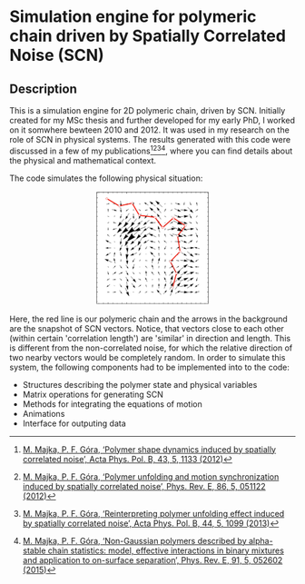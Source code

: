 # Simulation engine for polymeric chain driven by Spatially Correlated Noise (SCN)
## Description
This is a simulation engine for 2D polymeric chain, driven by SCN. Initially created for my MSc thesis and further developed for my early PhD, I worked on it somwhere bewteen 2010 and 2012. It was used in my research on the role of SCN in physical systems. The results generated with this code were discussed in a few of my publications[^1][^2][^3][^4], where you can find details about the physical and mathematical context.

The code simulates the following physical situation:
<p align="center">
<img src="polymer.png" width="200">
</p>
Here, the red line is our polymeric chain and the arrows in the background are the snapshot of SCN vectors. Notice, that vectors close to each other (within certain 'correlation length') are 'similar' in direction and length. This is different from the non-correlated noise, for which the relative direction of two nearby vectors would be completely random. In order to simulate this system, the following components had to be implemented into to the code:

* Structures describing the polymer state and physical variables
* Matrix operations for generating SCN
* Methods for integrating the equations of motion
* Animations
* Interface for outputing data


[^1]: [M. Majka, P. F. Góra, ‘Polymer shape dynamics induced by spatially correlated noise’, Acta Phys. Pol. B, 43, 5, 1133 (2012)](http://web.a.ebscohost.com/abstract?direct=true&profile=ehost&scope=site&authtype=crawler&jrnl=05874254&AN=76482102&h=vQ3WB8hyb8pdYjbzvsWv6OdyFnl8cFEkHO4%2fiukVCmHp2kiWxuROMt1ic8rpbZa3Q6BHTSnrsCmEe0WrQGIN%2bw%3d%3d&crl=c&resultNs=AdminWebAuth&resultLocal=ErrCrlNotAuth&crlhashurl=login.aspx%3fdirect%3dtrue%26profile%3dehost%26scope%3dsite%26authtype%3dcrawler%26jrnl%3d05874254%26AN%3d76482102)
[^2]: [M. Majka, P. F. Góra, ‘Polymer unfolding and motion synchronization induced by spatially correlated noise’, Phys. Rev. E,  86, 5, 051122 (2012)](https://journals.aps.org/pre/abstract/10.1103/PhysRevE.86.051122)
[^3]: [M. Majka, P. F. Góra, ‘Reinterpreting polymer unfolding effect induced by spatially correlated noise’, Acta Phys. Pol. B, 44, 5, 1099 (2013)](http://web.b.ebscohost.com/abstract?direct=true&profile=ehost&scope=site&authtype=crawler&jrnl=05874254&AN=88950514&h=7nct0WEPBJizKrO%2bYcidZI9vaBcNfhMMJPYjkNehyxDOkct7sWinj24GCBrPEpSJoGsvgW5%2bvsfLYOr4WYFhxA%3d%3d&crl=c&resultNs=AdminWebAuth&resultLocal=ErrCrlNotAuth&crlhashurl=login.aspx%3fdirect%3dtrue%26profile%3dehost%26scope%3dsite%26authtype%3dcrawler%26jrnl%3d05874254%26AN%3d88950514)
[^4]: [M. Majka, P. F. Góra, ‘Non-Gaussian polymers described by alpha-stable chain statistics: model, effective interactions in binary mixtures and application to on-surface separation’, Phys. Rev. E, 91, 5, 052602 (2015)](https://journals.aps.org/pre/abstract/10.1103/PhysRevE.91.052602)
